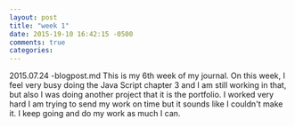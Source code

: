 ```yaml
---
layout: post
title: "week 1"
date: 2015-19-10 16:42:15 -0500
comments: true
categories:
---
```

2015.07.24 -blogpost.md
This is my 6th week of my journal. On this week, I feel very busy doing the Java Script chapter 3 and I am still working in that, but also I was doing another project that it is the portfolio. I worked very hard I am trying to send my work on time but it sounds like I couldn't make it.  I keep going and do my work as much I can.